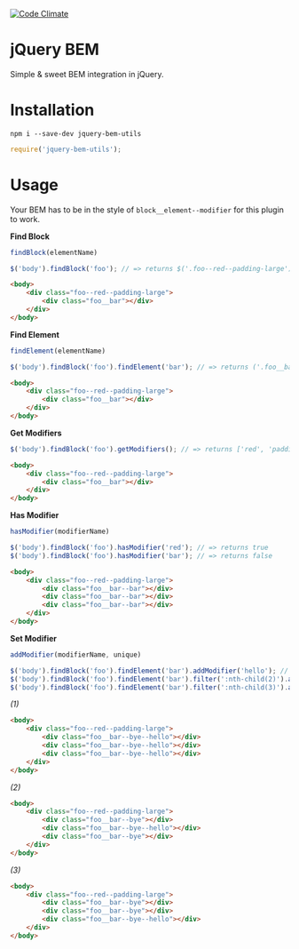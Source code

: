 [![Code Climate](https://codeclimate.com/github/connorjburton/jquery-bem/badges/gpa.svg)](https://codeclimate.com/github/connorjburton/jquery-bem)

# jQuery BEM

Simple & sweet BEM integration in jQuery.

# Installation

```
npm i --save-dev jquery-bem-utils
```

```javascript
require('jquery-bem-utils');
```

# Usage

Your BEM has to be in the style of `block__element--modifier` for this plugin to work.

**Find Block**

```javascript
findBlock(elementName)
```

```javascript
$('body').findBlock('foo'); // => returns $('.foo--red--padding-large')
```

```html
<body>
	<div class="foo--red--padding-large">
		<div class="foo__bar"></div>
	</div>
</body>
```

**Find Element**

```javascript
findElement(elementName)
```

```javascript
$('body').findBlock('foo').findElement('bar'); // => returns ('.foo__bar')
```

```html
<body>
	<div class="foo--red--padding-large">
		<div class="foo__bar"></div>
	</div>
</body>
```

**Get Modifiers**

```javascript
$('body').findBlock('foo').getModifiers(); // => returns ['red', 'padding-large']
```

```html
<body>
	<div class="foo--red--padding-large">
		<div class="foo__bar"></div>
	</div>
</body>
```

**Has Modifier**

```javascript
hasModifier(modifierName)
```

```javascript
$('body').findBlock('foo').hasModifier('red'); // => returns true
$('body').findBlock('foo').hasModifier('bar'); // => returns false
```

```html
<body>
	<div class="foo--red--padding-large">
		<div class="foo__bar--bar"></div>
		<div class="foo__bar--bar"></div>
		<div class="foo__bar--bar"></div>
	</div>
</body>
```

**Set Modifier**

```javascript
addModifier(modifierName, unique)
```

```javascript
$('body').findBlock('foo').findElement('bar').addModifier('hello'); // => returns (1)
$('body').findBlock('foo').findElement('bar').filter(':nth-child(2)').addModifier('hello', true); // => returns (2)
$('body').findBlock('foo').findElement('bar').filter(':nth-child(3)').addModifier('hello', true); // => returns (3)
```

*(1)*
```html
<body>
	<div class="foo--red--padding-large">
		<div class="foo__bar--bye--hello"></div>
		<div class="foo__bar--bye--hello"></div>
		<div class="foo__bar--bye--hello"></div>
	</div>
</body>
```

*(2)*
```html
<body>
	<div class="foo--red--padding-large">
		<div class="foo__bar--bye"></div>
		<div class="foo__bar--bye--hello"></div>
		<div class="foo__bar--bye"></div>
	</div>
</body>
```

*(3)*
```html
<body>
	<div class="foo--red--padding-large">
		<div class="foo__bar--bye"></div>
		<div class="foo__bar--bye"></div>
		<div class="foo__bar--bye--hello"></div>
	</div>
</body>
```
